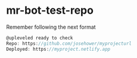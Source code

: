 # mr-bot-test-repo

Remember following the next format

```js
@upleveled ready to check
Repo: https://github.com/josehower/myprojecturl
Deployed: https://myproject.netlify.app
```
